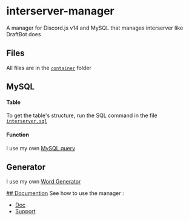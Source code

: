 # interserver-manager
A manager for Discord.js v14 and MySQL that manages interserver like DraftBot does

## Files
All files are in the [`container`](./container) folder

## MySQL
#### Table
To get the table's structure, run the SQL command in the file [`interserver.sql`](./interserver.sql)

#### Function
I use my own [MySQL query](https://github.com/Greensky-gs/mysql-query)

## Generator
I use my own [Word Generator](https://github.com/Greensky-gs/word-generator)

[## Documention](./doc.md)
See how to use the manager :
* [Doc](./doc.md)
* [Support](https://discord.gg/fHyN5w84g6)